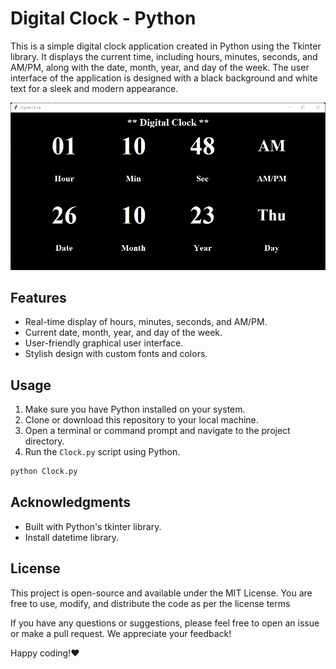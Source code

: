 # Digital Clock - Python 

This is a simple digital clock application created in Python using the Tkinter library. It displays the current time, including hours, minutes, seconds, and AM/PM, along with the date, month, year, and day of the week. The user interface of the application is designed with a black background and white text for a sleek and modern appearance.

![Digital Clock Screenshot](screenshot.png)

## Features

- Real-time display of hours, minutes, seconds, and AM/PM.
- Current date, month, year, and day of the week.
- User-friendly graphical user interface.
- Stylish design with custom fonts and colors.

## Usage

1. Make sure you have Python installed on your system.
2. Clone or download this repository to your local machine.
3. Open a terminal or command prompt and navigate to the project directory.
4. Run the `Clock.py` script using Python.

```bash
python Clock.py
```

## Acknowledgments
- Built with Python's tkinter library.
- Install datetime library.

## License
This project is open-source and available under the MIT License. You are free to use, modify, and distribute the code as per the license terms

If you have any questions or suggestions, please feel free to open an issue or make a pull request. We appreciate your feedback!

Happy coding!❤️

